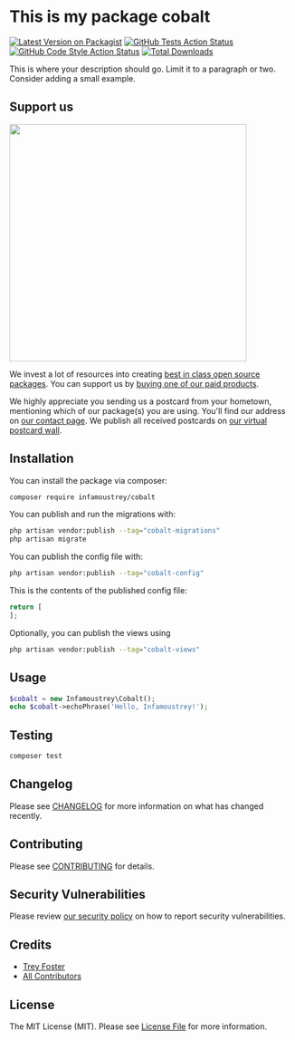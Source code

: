 # This is my package cobalt

[![Latest Version on Packagist](https://img.shields.io/packagist/v/infamoustrey/cobalt.svg?style=flat-square)](https://packagist.org/packages/infamoustrey/cobalt)
[![GitHub Tests Action Status](https://img.shields.io/github/actions/workflow/status/infamoustrey/cobalt/run-tests.yml?branch=main&label=tests&style=flat-square)](https://github.com/infamoustrey/cobalt/actions?query=workflow%3Arun-tests+branch%3Amain)
[![GitHub Code Style Action Status](https://img.shields.io/github/actions/workflow/status/infamoustrey/cobalt/fix-php-code-style-issues.yml?branch=main&label=code%20style&style=flat-square)](https://github.com/infamoustrey/cobalt/actions?query=workflow%3A"Fix+PHP+code+style+issues"+branch%3Amain)
[![Total Downloads](https://img.shields.io/packagist/dt/infamoustrey/cobalt.svg?style=flat-square)](https://packagist.org/packages/infamoustrey/cobalt)

This is where your description should go. Limit it to a paragraph or two. Consider adding a small example.

## Support us

[<img src="https://github-ads.s3.eu-central-1.amazonaws.com/cobalt.jpg?t=1" width="419px" />](https://spatie.be/github-ad-click/cobalt)

We invest a lot of resources into creating [best in class open source packages](https://spatie.be/open-source). You can support us by [buying one of our paid products](https://spatie.be/open-source/support-us).

We highly appreciate you sending us a postcard from your hometown, mentioning which of our package(s) you are using. You'll find our address on [our contact page](https://spatie.be/about-us). We publish all received postcards on [our virtual postcard wall](https://spatie.be/open-source/postcards).

## Installation

You can install the package via composer:

```bash
composer require infamoustrey/cobalt
```

You can publish and run the migrations with:

```bash
php artisan vendor:publish --tag="cobalt-migrations"
php artisan migrate
```

You can publish the config file with:

```bash
php artisan vendor:publish --tag="cobalt-config"
```

This is the contents of the published config file:

```php
return [
];
```

Optionally, you can publish the views using

```bash
php artisan vendor:publish --tag="cobalt-views"
```

## Usage

```php
$cobalt = new Infamoustrey\Cobalt();
echo $cobalt->echoPhrase('Hello, Infamoustrey!');
```

## Testing

```bash
composer test
```

## Changelog

Please see [CHANGELOG](CHANGELOG.md) for more information on what has changed recently.

## Contributing

Please see [CONTRIBUTING](CONTRIBUTING.md) for details.

## Security Vulnerabilities

Please review [our security policy](../../security/policy) on how to report security vulnerabilities.

## Credits

- [Trey Foster](https://github.com/infamoustrey)
- [All Contributors](../../contributors)

## License

The MIT License (MIT). Please see [License File](LICENSE.md) for more information.
